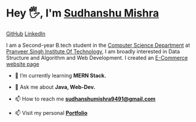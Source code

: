  # Hey 🖐, I'm [Sudhanshu Mishra](##)

[GitHub](https://github.com/Sudhanshu9491)
[LinkedIn](linkedin.com/in/sudhanshu-mishra-a99b7a259)

I am a Second-year B.tech student in the <a href='https://www.psit.ac.in/academics/eb/computer-science-and-engineering' target="_blank">Computer Science Department</a> at
 <a href='https://www.psit.ac.in/' target="_blank">Pranveer Singh Institute Of Technology</a>, I am broadly
 interested in Data Structure and Algorithm and Web Development. I created an <a href="https://sudhanshu9491.github.io/project/" target="_blank" alt="website">E-Commerce website page</a>
 <br>


- 🌱 I’m currently learning **MERN Stack.**


- 💬 Ask me about **Java, Web-Dev.**

- 📫 How to reach me **sudhanshumishra9491@gmail.com**

- 📫 Visit my personal **[Portfolio](https://sudhanshu9491.vercel.app/)**
